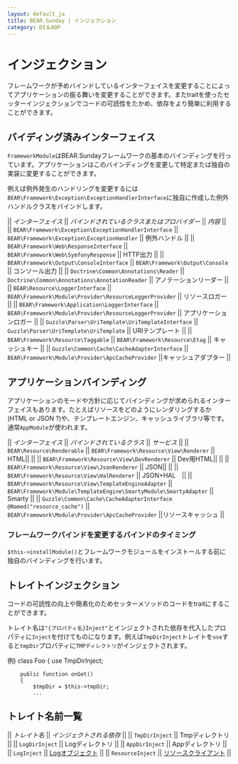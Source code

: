 ```yaml
---
layout: default_ja
title: BEAR.Sunday | インジェクション
category: DI＆AOP
---
```


# インジェクション

フレームワークが予めバインドしているインターフェイスを変更することによってアプリケーションの振る舞いを変更することができます。またtraitを使ったセッターインジェクションでコードの可読性をたかめ、依存をより簡単に利用することができます。


## バイディング済みインターフェイス 

`FrameworkModule`はBEAR.Sundayフレームワークの基本のバインディングを行っています。アプリケーションはこのバインディングを変更して特定または独自の実装に変更することができます。

例えば例外発生のハンドリングを変更するには`BEAR\Framework\Exception\ExceptionHandlerInterface`に独自に作成した例外ハンドルクラスをバインドします。

|| *インターフェイス* || *バインドされているクラスまたはプロバイダー* || *内容* || 
|| `BEAR\Framework\Exception\ExceptionHandlerInterface` || `BEAR\Framework\Exception\ExceptionHandler` || 例外ハンドル ||
|| `BEAR\Framework\Web\ResponseInterface` || `BEAR\Framework\Web\SymfonyResponse` || HTTP出力 ||
|| `BEAR\Framework\Output\ConsoleInterface` || `BEAR\Framework\Output\Console` || コンソール出力 ||
|| `Doctrine\Common\Annotations\Reader` || `Doctrine\Common\Annotations\AnnotationReader` || アノテーションリーダー ||
|| `BEAR\Resource\LoggerInterface` || `BEAR\Framework\Module\Provider\ResourceLoggerProvider` || リソースロガー ||
|| `BEAR\Framework\Application\LoggerInterface` || `BEAR\Framework\Module\Provider\ResourceLoggerProvider` || アプリケーションロガー ||
|| `Guzzle\Parser\UriTemplate\UriTemplateInterface` || `Guzzle\Parser\UriTemplate\UriTemplate` || URIテンプレート ||
|| `BEAR\Framework\Resource\Taggable` || `BEAR\Framework\Resource\Etag` || キャッシュキー ||
|| `Guzzle\Common\Cache\CacheAdapterInterface` || `BEAR\Framework\Module\Provider\ApcCacheProvider` ||キャッシュアダプター ||

## アプリケーションバインディング 

アプリケーションのモードや方針に応じてバインディングが求められるインターフェイスもあります。たとえばリソースをどのようにレンダリングするか(HTML or JSON ?)や、テンプレートエンジン、キャッシュライブラリ等です。通常`AppModule`が使われます。

|| *インターフェイス* || *バインドされているクラス* || *サービス* ||
|| `BEAR\Resource\Renderable` || `BEAR\Framework\Resource\View\Renderer` || HTML||
|| || `BEAR\Framework\Resource\View\DevRenderer` || Dev用HTML||
||  || `BEAR\Framework\Resource\View\JsonRenderer` || JSON||
||  || `BEAR\Framework\Resource\View\HalRenderer` || JSON+HAL　||
|| `BEAR\Framework\Resource\View\TemplateEngineAdapter` || `BEAR\Framework\Module\TemplateEngine\SmartyModule\SmartyAdapter` || Smarty ||
|| `Guzzle\Common\Cache\CacheAdapterInterface @Named("resource_cache")` || `BEAR\Framework\Module\Provider\ApcCacheProvider` ||リソースキャッシュ ||

### フレームワークバインドを変更するバインドのタイミング 
`$this->installModule()`とフレームワークモジュールをインストールする前に独自のバインディングを行います。

## トレイトインジェクション 

コードの可読性の向上や簡素化のためセッターメソッドのコードをtraitにすることができます。

トレイト名は`"{プロパティ名}Inject"`とインジェクトされた依存を代入したプロパティに`Inject`を付けてものになります。例えば`TmpDirInject`トレイトを`use`すると`tmpDir`プロパティに`TMPディレクトリ`がインジェクトされます。

例)
    class Foo {
        use TmpDirInject;

        public function onGet()
        {
            $tmpDir = $this->tmpDir;
            ...

## トレイト名前一覧 


|| *トレイト名* || *インジェクトされる依存* ||
|| `TmpDirInject` || Tmpディレクトリ ||
|| `LogDirInject` || Logディレクトリ ||
|| `AppDirInject` || Appディレクトリ ||
|| `LogInject` || [Logオブジェクト](http://guzzlephp.org/api/class-Guzzle.Common.Log.LogAdapterInterface.html) ||
|| `ResourceInject` || [リソースクライアント](http://code.google.com/p/bearsunday/wiki/resource_client) ||